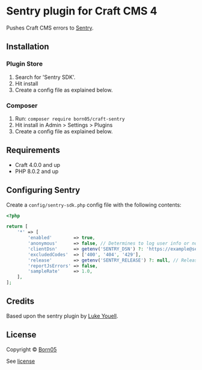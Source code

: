 # Sentry plugin for Craft CMS 4

Pushes Craft CMS errors to [Sentry](https://sentry.io/).

## Installation

### Plugin Store
1. Search for 'Sentry SDK'.
2. Hit install
3. Create a config file as explained below.

### Composer
1. Run: `composer require born05/craft-sentry`
2. Hit install in Admin > Settings > Plugins
3. Create a config file as explained below.

## Requirements
- Craft 4.0.0 and up
- PHP 8.0.2 and up

## Configuring Sentry
Create a `config/sentry-sdk.php` config file with the following contents:

```php
<?php

return [
    '*' => [
        'enabled'        => true,
        'anonymous'      => false, // Determines to log user info or not
        'clientDsn'      => getenv('SENTRY_DSN') ?: 'https://example@sentry.io/123456789', // Set as string or use environment variable.
        'excludedCodes'  => ['400', '404', '429'],
        'release'        => getenv('SENTRY_RELEASE') ?: null, // Release number/name used by sentry.
        'reportJsErrors' => false,
        'sampleRate'     => 1.0,
    ],
];
```

## Credits
Based upon the sentry plugin by [Luke Youell](https://github.com/lukeyouell).

## License

Copyright © [Born05](https://www.born05.com/)

See [license](https://github.com/born05/craft-sentry/blob/master/LICENSE.md)

